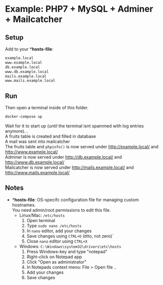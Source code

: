 # Example: PHP7 + MySQL + Adminer + Mailcatcher

## Setup

Add to your ***hosts-file**:
```txt
example.local
www.example.local
db.example.local
www.db.example.local
mails.example.local
www.mails.example.local
```

## Run

Then open a terminal inside of this folder.

```bash
docker-compose up
```

Wait for it to start up (until the terminal isnt spammed with log entries anymore)...  
A fruits table is created and filled in database  
A mail was sent into mailcatcher  
The fruits table and `phpinfo()` is now served under http://example.local/ and http://www.example.local/  
Adminer is now served under http://db.example.local/ and http://www.db.example.local/  
Mailcatcher is now served under http://mails.example.local/ and http://www.mails.example.local/

## Notes

- ***hosts-file**: OS-specifc configuration file for managing custom hostnames.  
    You need admin/root permissions to edit this file.
    - Linux/Mac: `/etc/hosts`  
        1. Open terminal
        1. Type `sudo nano /etc/hosts`
        1. In `nano` editor, add your changes
        1. Save changes using `CTRL+O` (`O`tto, not zero)`
        1. Close `nano` editor using `CTRL+X`
    - Windows: `C:\Windows\system32\drivers\etc\hosts`  
        1. Press Windows-key and type "notepad"
        1. Right-click on Notepad app
        1. Click "Open as administrator"
        1. In Notepads context menu: File > Open file ..
        1. Add your changes
        1. Save changes

